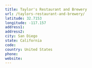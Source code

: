 ```yaml
---
title: Taylor's Restaurant and Brewery
url: /taylors-restaurant-and-brewery/
latitude: 32.7153
longitude: -117.157
address1: 
address2: 
city: San Diego
state: California
code: 
country: United States
phone: 
website: 
---
```


